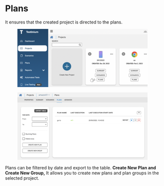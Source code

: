 # Plans

It ensures that the created project is directed to the plans.

<figure><img src="../.gitbook/assets/Ekran Resmi 2023-06-20 15.57.45.png" alt=""><figcaption></figcaption></figure>



<figure><img src="../.gitbook/assets/Ekran Resmi 2023-06-20 16.00.40.png" alt=""><figcaption></figcaption></figure>

Plans can be filtered by date and export to the table. **Create New Plan and Create New Group,** It allows you to create new plans and plan groups in the selected project.&#x20;
